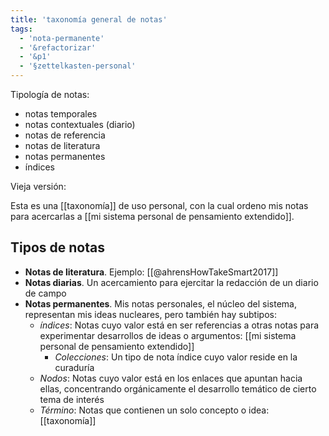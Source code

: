 ```yaml
---
title: 'taxonomía general de notas'
tags:
  - 'nota-permanente'
  - '&refactorizar'
  - '&p1'
  - '§zettelkasten-personal'
---
```

Tipología de notas:

- notas temporales
- notas contextuales (diario)
- notas de referencia
- notas de literatura
- notas permanentes
- índices

Vieja versión:

Esta es una [[taxonomía]] de uso personal, con la cual ordeno mis notas para acercarlas a [[mi sistema personal de pensamiento extendido]].

## Tipos de notas

- **Notas de literatura**. Ejemplo: [[@ahrensHowTakeSmart2017]]
- **Notas diarias**. Un acercamiento para ejercitar la redacción de un diario de campo
- **Notas permanentes**. Mis notas personales, el núcleo del sistema, representan mis ideas nucleares, pero también hay subtipos:
    - *índices*: Notas cuyo valor está en ser referencias a otras notas para experimentar desarrollos de ideas o argumentos: [[mi sistema personal de pensamiento extendido]]
        - *Colecciones*: Un tipo de nota índice cuyo valor reside en la curaduría 
    - *Nodos*: Notas cuyo valor está en los enlaces que apuntan hacia ellas, concentrando orgánicamente el desarrollo temático de cierto tema de interés
    - *Término*: Notas que contienen un solo concepto o idea: [[taxonomía]]
    